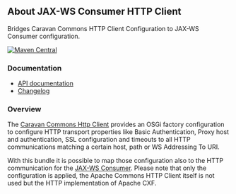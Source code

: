 ## About JAX-WS Consumer HTTP Client

Bridges Caravan Commons HTTP Client Configuration to JAX-WS Consumer configuration.

[![Maven Central](https://maven-badges.herokuapp.com/maven-central/io.wcm.caravan/io.wcm.caravan.jaxws.consumer-httpclient/badge.svg)](https://maven-badges.herokuapp.com/maven-central/io.wcm.caravan/io.wcm.caravan.jaxws.consumer-httpclient)


### Documentation

* [API documentation][apidocs]
* [Changelog][changelog]


[apidocs]: apidocs/
[changelog]: changes-report.html


### Overview

The [Caravan Commons Http Client][caravan-commons-httpclient] provides an OSGi factory configuration to configure HTTP transport properties like Basic Authentication, Proxy host and authentication, SSL configuration and timeouts to all HTTP communications matching a certain host, path or WS Addressing To URI.

With this bundle it is possible to map those configuration also to the HTTP communication for the [JAX-WS Consumer][jaxws-consumer]. Please note that only the configuration is applied, the Apache Commons HTTP Client itself is not used but the HTTP implementation of Apache CXF.


[jaxws-consumer]: ../consumer/
[caravan-commons-httpclient]: http://caravan.wcm.io/commons/httpclient/
